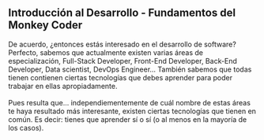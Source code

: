 
## Introducción al Desarrollo - Fundamentos del Monkey Coder
De acuerdo, ¿entonces estás interesado en el desarrollo de software? Perfecto, sabemos que actualmente existen varias áreas de 
especialización, Full-Stack Developer, Front-End Developer, Back-End Developer, Data scientist, DevOps Engineer... También sabemos que
todas tienen contienen ciertas tecnologías que debes aprender para poder trabajar en ellas apropiadamente. 
<br><br>
Pues resulta que... independiementemente de cuál nombre de estas áreas te haya resultado más interesante, existen ciertas tecnologías 
que tienen en común. Es decir: tienes que aprender sí o sí (o al menos en la mayoría de los casos).

